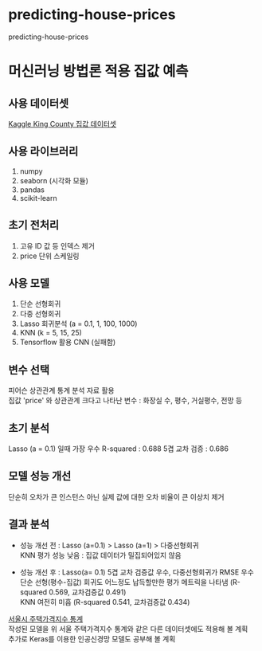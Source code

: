 # predicting-house-prices
predicting-house-prices

# 머신러닝 방법론 적용 집값 예측

## 사용 데이터셋
[Kaggle King County 집값 데이터셋](https://www.kaggle.com/harlfoxem/housesalesprediction)

## 사용 라이브러리
1. numpy
2. seaborn (시각화 모듈)
3. pandas
4. scikit-learn

## 초기 전처리
1. 고유 ID 값 등 인덱스 제거
2. price 단위 스케일링

## 사용 모델
1. 단순 선형회귀
2. 다중 선형회귀
3. Lasso 회귀분석 (a = 0.1, 1, 100, 1000)
4. KNN (k = 5, 15, 25)
5. Tensorflow 활용 CNN (실패함)

## 변수 선택  
피어슨 상관관계 통계 분석 자료 활용  
집값 'price' 와 상관관계 크다고 나타난 변수 : 화장실 수, 평수, 거실평수, 전망 등  

## 초기 분석  
Lasso (a = 0.1) 일때 가장 우수
R-squared : 0.688
5겹 교차 검증 : 0.686

## 모델 성능 개선  
단순히 오차가 큰 인스턴스 아닌 실제 값에 대한 오차 비율이 큰 이상치 제거  

## 결과 분석
- 성능 개선 전 :
Lasso (a=0.1) > Lasso (a=1) > 다중선형회귀  
KNN 평가 성능 낮음 : 집값 데이터가 밀집되어있지 않음

- 성능 개선 후 :
Lasso(a= 0.1) 5겹 교차 검증값 우수, 다중선형회귀가 RMSE 우수  
단순 선형(평수-집값) 회귀도 어느정도 납득할만한 평가 메트릭을 나타냄 (R-squared 0.569, 교차검증값 0.491)  
KNN 여전히 미흡 (R-squared 0.541, 교차검증값 0.434)  

[서울시 주택가격지수 통계](https://data.seoul.go.kr/dataList/10185/S/2/datasetView.do;jsessionid=CA5940711C15F682C16F622901BD2246.new_portal-svr-21)  
작성된 모델을 위 서울 주택가격지수 통계와 같은 다른 데이터셋에도 적용해 볼 계획  
추가로 Keras를 이용한 인공신경망 모델도 공부해 볼 계획  



